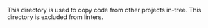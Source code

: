 This directory is used to copy code from other projects in-tree. This
directory is excluded from linters.
